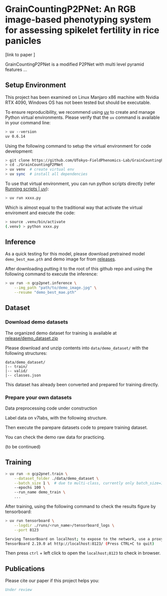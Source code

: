 # GrainCountingP2PNet: An RGB image-based phenotyping system for assessing spikelet fertility in rice panicles

\[link to paper \]

GrainCountingP2PNet is a modified P2PNet with multi level pyramid features ...

## Setup Environment

This project has been examined on Linux Manjaro x86 machine with Nvidia RTX 4090, Windows OS has not been tested but should be executable.

To ensure reproducibility, we recommend using [uv](https://docs.astral.sh/uv/getting-started/installation/) to create and manage Python virtual environments. Please verify that the `uv` command is available in your command line:

```bash
> uv --version
uv 0.6.14
```

Using the following command to setup the virtual environment for code development:

```bash
> git clone https://github.com/UTokyo-FieldPhenomics-Lab/GrainCountingP2PNet.git
> cd ./GrainCountingP2PNet
> uv venv  # create virtual env
> uv sync  # install all dependencies
```

To use that virtual environment, you can run python scripts directly (refer [Running scripts | uv](https://docs.astral.sh/uv/guides/scripts/)):

```bash
> uv run xxxx.py
```

Which is almost equal to the traditional way that activate the virtual enviroment and execute the code:

```bash
> source .venv/bin/activate
(.venv) > python xxxx.py
```

## Inference 

As a quick testing for this model, please download pretrained model `demo_best_mae.pth` and demo image for from [releases](https://github.com/UTokyo-FieldPhenomics-Lab/GrainCountingP2PNet/releases/tag/v0.0.1). 

After downloading putting it to the root of this github repo and using the following command to execute the inference:

```bash
> uv run -m gcp2pnet.inference \
    --img_path "path/to/demo_image.jpg" \
    --resume "demo_best_mae.pth"
```


## Dataset

### Download demo datasets

The organized demo dataset for training is available at [release/demo_dataset.zip](https://github.com/UTokyo-FieldPhenomics-Lab/GrainCountingP2PNet/releases/tag/v0.0.1)

Please download and unzip contents into `data/demo_dataset/` with the following structures:

```
data/demo_dataset/
|-- train/
|-- valid/
|-- classes.json
```

This dataset has already been converted and prepared for training directly.

### Prepare your own datasets

Data preprocessing code under construction

Label data on v7labs, with the following structure.

Then execute the parepare datasets code to prepare training dataset.

You can check the demo raw data for practicing.

(to be continued)



## Training 

```bash
> uv run -m gcp2pnet.train \
    --dataset_folder ./data/demo_dataset \
    --batch_size 1 \  # due to multi-class, currently only batch_size=1 is supported.
    --epochs 100 \ 
    --run_name demo_train \
    ...
```

After training, using the following command to check the results figure by tensorboard:

```bash
> uv run tensorboard \
    --logdir ./runs/<run_name>/tensorboard_logs \
    --port 8123

Serving TensorBoard on localhost; to expose to the network, use a proxy or pass --bind_all
TensorBoard 2.19.0 at http://localhost:8123/ (Press CTRL+C to quit)
```

Then press `ctrl` + left click to open the `localhost;8123` to check in browser.



## Publications

Please cite our paper if this project helps you:

```bib
Under review
```
